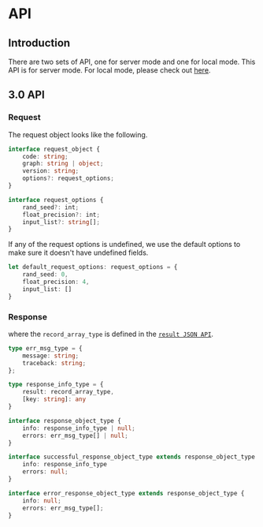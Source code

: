 # API

## Introduction

There are two sets of API, one for server mode and one for local mode. This API is for server mode. For local mode,
please check out [here](../local/API.md).

## 3.0 API

### Request

The request object looks like the following.

```typescript
interface request_object {
    code: string;
    graph: string | object;
    version: string;
    options?: request_options;
}

interface request_options {
    rand_seed?: int;
    float_precision?: int;
    input_list?: string[];
}

```

If any of the request options is undefined, we use the default options to make sure it doesn't have undefined fields.

```typescript
let default_request_options: request_options = {
    rand_seed: 0,
    float_precision: 4,
    input_list: []
}
```

### Response

where the `record_array_type` is defined in
the [`result JSON API`](/RFCs/backend/database/tutorial_related_tables/execution_result/result_json_api.md).

```typescript
type err_msg_type = {
    message: string;
    traceback: string;
};

type response_info_type = {
    result: record_array_type,
    [key: string]: any
}

interface response_object_type {
    info: response_info_type | null;
    errors: err_msg_type[] | null;
}

interface successful_response_object_type extends response_object_type {
    info: response_info_type
    errors: null;
}

interface error_response_object_type extends response_object_type {
    info: null;
    errors: err_msg_type[];
}
```
